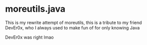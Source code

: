 # moreutils.java

This is my rewrite attempt of moreutils, this is a tribute to my friend DevEr0x,
who I always used to make fun of for only knowing Java

DevEr0x was right lmao
